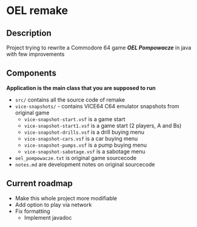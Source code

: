 # OEL remake
## Description
Project trying to rewrite a Commodore 64 game ***OEL Pompowacze*** in java with few improvements

## Components

**Application is the main class that you are supposed to run**

- `src/` contains all the source code of remake
- `vice-snapshots/` - contains VICE64 C64 emulator snapshots from original game
  - `vice-snapshot-start.vsf` is a game start
  - `vice-snapshot-start1.vsf` is a game start (2 players, A and Bs)
  - `vice-snapshot-drills.vsf` is a drill buying menu
  - `vice-snapshot-cars.vsf` is a car buying menu
  - `vice-snapshot-pumps.vsf` is a pump buying menu
  - `vice-snapshot-sabotage.vsf` is a sabotage menu
- `oel_pompowacze.txt` is original game sourcecode
- `notes.md` are development notes on original sourcecode

## Current roadmap
- Make this whole project more modifiable
- Add option to play via network
- Fix formatting
  - Implement javadoc
